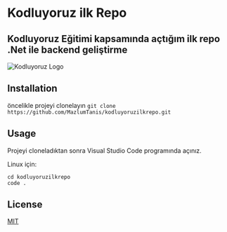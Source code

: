 # Kodluyoruz ilk Repo
Kodluyoruz Eğitimi kapsamında açtığım ilk repo .Net ile backend geliştirme
---

![Kodluyoruz Logo](https://www.hizliresim.com/89ujxhy)

## Installation
öncelikle projeyi clonelayın
`git clone https://github.com/MazlumTanis/kodluyoruzilkrepo.git`

## Usage
Projeyi cloneladıktan sonra Visual Studio Code programında açınız.

Linux için:
```
cd kodluyoruzilkrepo
code .

```
## License
[MIT](https://choosealicense.com/licenses/mit/)